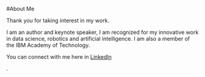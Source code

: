 #About Me

Thank you for taking interest in my work.

I am an author and keynote speaker, I am recognized for my innovative work in data science, robotics and artificial intelligence. I am also a member of the IBM Academy of Technology.

You can connect with me here in [LinkedIn](https://www.linkedin.com/in/ivanportilla/)

.